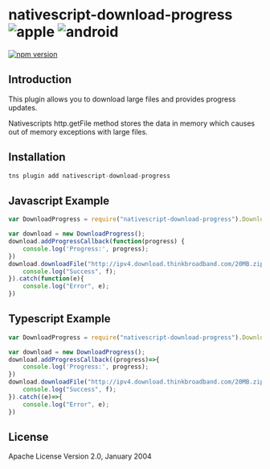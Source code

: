 # nativescript-download-progress ![apple](https://cdn3.iconfinder.com/data/icons/picons-social/57/16-apple-32.png) ![android](https://cdn4.iconfinder.com/data/icons/logos-3/228/android-32.png)

[![npm version](https://badge.fury.io/js/nativescript-download-progress.svg)](http://badge.fury.io/js/nativescript-download-progress)

## Introduction

This plugin allows you to download large files and provides progress updates.

Nativescripts http.getFile method stores the data in memory which causes out of memory exceptions with large files.

## Installation


```javascript
tns plugin add nativescript-download-progress
```

## Javascript Example 

	
```javascript
var DownloadProgress = require("nativescript-download-progress").DownloadProgress;

var download = new DownloadProgress();
download.addProgressCallback(function(progress) {
    console.log('Progress:', progress);
})
download.downloadFile("http://ipv4.download.thinkbroadband.com/20MB.zip").then(function(f){
    console.log("Success", f);
}).catch(function(e){
    console.log("Error", e);
})
```

## Typescript Example 

```typescript
var DownloadProgress = require("nativescript-download-progress").DownloadProgress;

var download = new DownloadProgress();
download.addProgressCallback((progress)=>{
    console.log('Progress:', progress);
})
download.downloadFile("http://ipv4.download.thinkbroadband.com/20MB.zip").then((f)=>{
    console.log("Success", f);
}).catch((e)=>{
    console.log("Error", e);
})
```
    
## License

Apache License Version 2.0, January 2004
